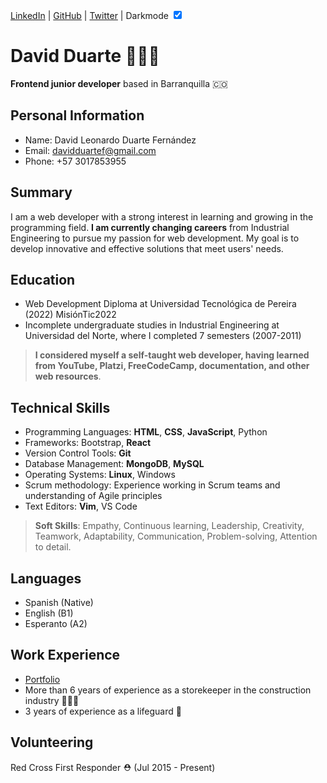 <link rel="stylesheet" type="text/css" href="dark-theme.css" id="theme">
<script>
      function toggleTheme() {
        var theme = document.getElementById("theme");
        if (theme.getAttribute("href") == "dark-theme.css") {
          theme.href = "";
        } else {
          theme.href = "dark-theme.css";
        }
      }
 </script>
    


  
  [LinkedIn](https://www.linkedin.com/in/drt-dave/) | [GitHub](https://github.com/drt-dave/) | [Twitter](https://twitter.com/Drt__Dave/) |<label for="themeToggle"> Darkmode </label><input type="checkbox" id="themeToggle" onclick="toggleTheme()" checked= "true">
  
# David Duarte 👨🏽‍💻
 __Frontend junior developer__ based in Barranquilla 🇨🇴  
 
## Personal Information

- Name: David Leonardo Duarte Fernández
- Email: [davidduartef@gmail.com](davidduartef@gmail.com)
- Phone: +57 3017853955

## Summary

I am a web developer with a strong interest in learning and growing in the programming field. __I am currently changing careers__ from Industrial Engineering to pursue my passion for web development. My goal is to develop innovative and effective solutions that meet users' needs.

## Education

- Web Development Diploma at Universidad Tecnológica de Pereira (2022) MisiónTic2022
- Incomplete undergraduate studies in Industrial Engineering at Universidad del Norte, where I completed 7 semesters (2007-2011)

> __I considered myself a self-taught web developer, having learned from YouTube, Platzi, FreeCodeCamp, documentation, and other web resources__.

## Technical Skills

- Programming Languages: __HTML__, __CSS__, __JavaScript__, Python
- Frameworks: Bootstrap, __React__
- Version Control Tools: __Git__
- Database Management: __MongoDB__, __MySQL__ 
- Operating Systems: __Linux__, Windows
- Scrum methodology: Experience working in Scrum teams and understanding of Agile principles
- Text Editors: __Vim__, VS Code

> **Soft Skills**: Empathy, Continuous learning, Leadership, Creativity, Teamwork, Adaptability, Communication, Problem-solving, Attention to detail.

## Languages

- Spanish (Native)
- English (B1)
- Esperanto (A2)
 
## Work Experience

- [Portfolio](https://drt-dave.github.io/portfolio/)
- More than 6 years of experience as a storekeeper in the construction industry 👷🏽‍♂️
- 3 years of experience as a lifeguard 🛟

## Volunteering

  Red Cross First Responder ⛑️ (Jul 2015 - Present)<br>
